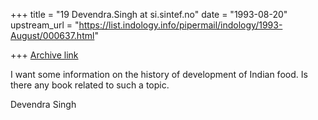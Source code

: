 +++
title = "19 Devendra.Singh at si.sintef.no"
date = "1993-08-20"
upstream_url = "https://list.indology.info/pipermail/indology/1993-August/000637.html"

+++
[Archive link](https://list.indology.info/pipermail/indology/1993-August/000637.html)

I want some information on the history of development 
of Indian food. Is there any book related to such a topic.

Devendra Singh





